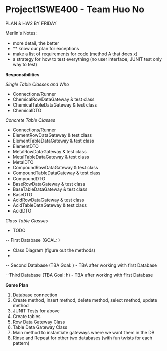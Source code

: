 # Project1SWE400 - Team Huo No

PLAN & HW2 BY FRIDAY

Merlin's Notes:
- more detail, the better
- ** know our plan for exceptions
- make a list of requirements for code (method A that does x)
- a strategy for how to test everything (no user interface, JUNIT test only way to test)

**Responsibilities**

*Single Table Classes and Who*
*  Connections/Runner 
*  ChemicalRowDataGateway & test class
*  ChemicalTableDataGateway & test class
*  ChemicalDTO
  
*Concrete Table Classes*
*  Connections/Runner 
*  ElementRowDataGateway & test class
*  ElementTableDataGateway & test class
*  ElementDTO
*  MetalRowDataGateway & test class
*  MetalTableDataGateway & test class
*  MetalDTO
*  CompoundRowDataGateway & test class
*  CompoundTableDataGateway & test class
*  CompoundDTO
*  BaseRowDataGateway & test class
*  BaseTableDataGateway & test class
*  BaseDTO
*  AcidRowDataGateway & test class
*  AcidTableDataGateway & test class
*  AcidDTO
  
*Class Table Classes*
* TODO



 -- First Database  (GOAL: )
 - Class Diagram (figure out the methods)
 - 
 

 -- Second Database (TBA Goal: )
    - TBA after working with first Database 
    

 --Third Database (TBA Goal: h)
    - TBA after working with first Database

**Game Plan**
1.  Database connection
2.  Create method, insert method, delete method, select method, update method
3.  JUNIT Tests for above
4.  Create tables
5.  Row Data Gateway Class
6.  Table Data Gateway Class
7.  Main method to instantiate gateways where we want them in the DB
8.  Rinse and Repeat for other two databases (with fun twists for each pattern)

